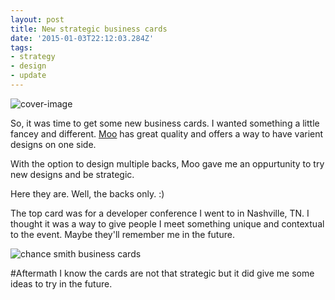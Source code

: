 ```yaml
---
layout: post
title: New strategic business cards
date: '2015-01-03T22:12:03.284Z'
tags:
- strategy
- design
- update
---
```


![cover-image](/content/images/2015/01/9YkimE4V-JnL41LhoPZN32XMoOp-71QtkqVs09nDuSk.jpg)

So, it was time to get some new business cards. I wanted something a little fancey and different. [Moo](http://moo.com) has great quality and offers a way to have varient designs on one side.

With the option to design multiple backs, Moo gave me an oppurtunity to try new designs and be strategic.

Here they are. Well, the backs only. :)

The top card was for a developer conference I went to in Nashville, TN. I thought it was a way to give people I meet something unique and contextual to the event. Maybe they'll remember me in the future.

![chance smith business cards](/content/images/2015/01/169ufC60LsJQJmj3SnFjHs2moc8DEfaWF21WuzOrIWs.jpg)

#Aftermath
I know the cards are not that strategic but it did give me some ideas to try in the future.
